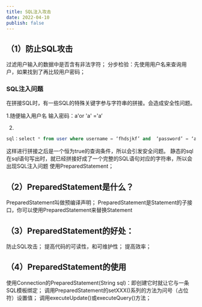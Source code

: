 ```yaml
---
title: SQL注入攻击
date: 2022-04-10
publish: false
---
```

## （1）防止SQL攻击

过滤用户输入的数据中是否含有非法字符；
分步检验：先使用用户名来查询用户，如果找到了再比较用户密码；

### SQL注入问题

在拼接SQL时，有一些SQL的特殊关键字参与字符串的拼接。会造成安全性问题。

1.随便输入用户名 输入密码：a'or 'a' ='a’

2.
```sql
sql：select * from user where username = ‘fhdsjkf’ and  ‘password’ = ‘a’ or ‘a’ = ‘a’
```

这样进行拼接之后是一个恒为true的查询条件，所以会引发安全问题。
静态的sql在sql语句写出时，就已经拼接好成了一个完整的SQL语句对应的字符串，所以会出现SQL注入问题
使用PreparedStatement；

## （2）PreparedStatement是什么？

PreparedStatement叫做预编译声明；
PreparedStatement是Statement的子接口，你可以使用PreparedStatement来替换Statement

## （3）PreparedStatement的好处：

防止SQL攻击；
提高代码的可读性，和可维护性；
提高效率；

## （4）PreparedStatement的使用

使用Connection的PreparedStatement(String sql)：即创建它时就让它与一条SQL模板绑定；
调用PreparedStatement的setXXX()系列的方法为问号（占位符）设置值；
调用executeUpdate()或executeQuery()方法；


